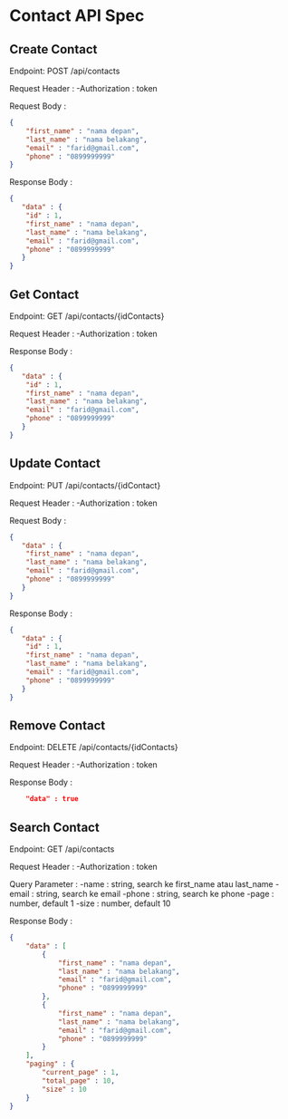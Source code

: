 # Contact API Spec

## Create Contact


Endpoint: POST /api/contacts

Request Header :
-Authorization : token

Request Body :

```json
{
    "first_name" : "nama depan",
    "last_name" : "nama belakang",
    "email" : "farid@gmail.com",
    "phone" : "0899999999"
}
```

Response Body :

```json
{
   "data" : {
    "id" : 1,
    "first_name" : "nama depan",
    "last_name" : "nama belakang",
    "email" : "farid@gmail.com",
    "phone" : "0899999999"
   }
}
```

## Get Contact

Endpoint: GET /api/contacts/{idContacts}

Request Header :
-Authorization : token

Response Body :

```json
{
   "data" : {
    "id" : 1,
    "first_name" : "nama depan",
    "last_name" : "nama belakang",
    "email" : "farid@gmail.com",
    "phone" : "0899999999"
   }
}
```


## Update Contact

Endpoint: PUT /api/contacts/{idContact}

Request Header :
-Authorization : token

Request Body :

```json
{
   "data" : {
    "first_name" : "nama depan",
    "last_name" : "nama belakang",
    "email" : "farid@gmail.com",
    "phone" : "0899999999"
   }
}
```

Response Body :

```json
{
   "data" : {
    "id" : 1,
    "first_name" : "nama depan",
    "last_name" : "nama belakang",
    "email" : "farid@gmail.com",
    "phone" : "0899999999"
   }
}
```

## Remove Contact

Endpoint: DELETE /api/contacts/{idContacts}

Request Header :
-Authorization : token

Response Body :

```json
    "data" : true
```

## Search Contact

Endpoint: GET /api/contacts

Request Header :
-Authorization : token

Query Parameter :
-name : string, search ke first_name atau last_name
-email : string, search ke email
-phone : string, search ke phone
-page : number, default 1
-size : number, default 10

Response Body :

```json
{
    "data" : [
        {
            "first_name" : "nama depan",
            "last_name" : "nama belakang",
            "email" : "farid@gmail.com",
            "phone" : "0899999999"
        },
        {
            "first_name" : "nama depan",
            "last_name" : "nama belakang",
            "email" : "farid@gmail.com",
            "phone" : "0899999999"
        }
    ],
    "paging" : {
        "current_page" : 1,
        "total_page" : 10,
        "size" : 10
    }
}
```